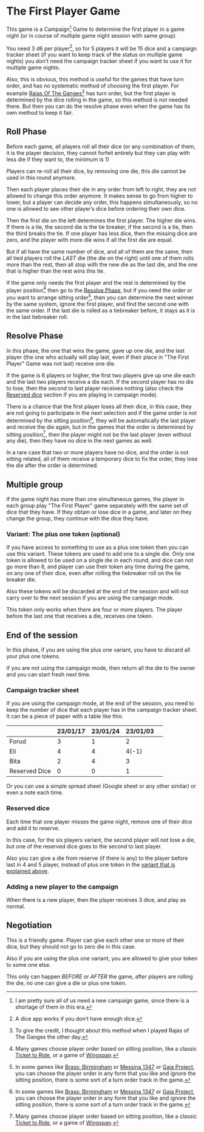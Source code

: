 # The First Player Game

This game is a Campaign[^1] Game to determine the first player in a game night (or in course of multiple game night session with same group)

You need 3 d6 per player[^2], so for 5 players it will be 15 dice and a campaign tracker sheet (if you want to keep track of the status on multiple game nights) you don’t need the campaign tracker sheet  if you want to use it for multiple game nights. 

Also, this is obvious, this method is useful for the games that have turn order, and has no systematic method of choosing the first player. For example [Rajas Of The Ganges](https://boardgamegeek.com/boardgame/220877/rajas-ganges)[^3] has turn order, but the first player is determined by the dice rolling in the game, so this method is not needed there. But then you can do the resolve phase even when the game has its own method to keep it fair.

## Roll Phase 

Before each game, all players roll all their dice (or any combination of them, it is the player decision, they cannot forfeit entirely but they can play with less die if they want to, the minimum is 1)

Players can re-roll all their dice, by removing one die, this die cannot be used in this round anymore.

Then each player places their die in any order from left to right, they are not allowed to change this order anymore. It makes sense to go from higher to lower, but a player can decide any order, this happens simultaneously, so no one is allowed to see other player’s dice before ordering their own dice. 

Then the first die on the left determines the first player. The higher die wins. If there is a tie, the second die is the tie breaker, if the second is a tie, then the third breaks the tie. If one player has less dice, then the missing dice are zero, and the player with more die wins if all the first die are equal.

But if all have the same number of dice, and all of them are the same, then all tied players roll the *LAST* die (the die on the right) until one of them rolls more than the rest, then all stop with the new die as the last die, and the one that is higher than the rest wins this tie.  

If the game only needs the first player and the rest is determined by the player position[^4] then go to the [Resolve Phase](#resolve-phase), but if you need the order or you want to arrange sitting order[^5], then you can determine the next winner by the same system, ignore the first player, and find the second one with the same order. If the last die is rolled as a tiebreaker before, it stays as it is in the last tiebreaker roll.

## Resolve Phase 

In this phase, the one that wins the game, gave up one die, and the last player (the one who actually will play last, even if their place in "The First Player" Game was not last) receive one die. 

If the game is 6 players or higher, the first two players give up one die each and the last two players receive a die each. 
If the second player has no die to lose, then the second to last player receives nothing (also check the [Reserved dice](#reserved-dice) section if you are playing in campaign mode).

There is a chance that the first player loses all their dice, in this case, they are not going to participate in the next selection and if the game order is not determined by the sitting position[^5], they will be automatically the last player and receive the die again, but in the games that the order is determined by sitting position[^4], then the player might not be the last player (even without any die), then they have no dice in the next games as well. 

In a rare case that two or more players have no dice, and the order is not sitting related, all of them receive a temporary dice to fix the order, they lose the die after the order is determined. 

## Multiple group 

If the game night has more than one simultaneous games, the player in each group play "The First Player" game separately with the same set of dice that they have. If they obtain or lose dice in a game, and later on they change the group, they continue with the dice they have. 

### Variant: The plus one token (optional)

If you have access to something to use as a plus one token then you can use this variant. These tokens are used to add one to a single die. 
Only one token is allowed to be used on a single die in each round, and dice can not go more than 6, and player can use their token any time during the game, on any one of their dice, even after rolling the tiebreaker roll on the tie breaker die. 

Also these tokens will be discarded at the end of the session and will not carry over to the next session if you are using the campaign mode.

This token only works when there are four or more players. The player before the last one that receives a die, receives one token.

## End of the session 

In this phase, if you are using the plus one variant, you have to discard all your plus one tokens. 

If you are not using the campaign mode, then return all the die to the owner and you can start fresh next time.

### Campaign tracker sheet

If you are using the campaign mode, at the end of the session, you need to keep the number of dice that each player has in the campaign tracker sheet. It can be a piece of paper with a table like this:

|              | 23/01/17 | 23/01/24 | 23/01/03 |     |
| ---          | ---      | ---      | ---      | --- |
| Forud        | 3        | 1        | 2        |     |
| Eli          | 4        | 4        | 4(-1)    |     |
| Bita         | 2        | 4        | 3        |     |
| Reserved Dice| 0        | 0        | 1        |     |
 
Or you can use a simple spread sheet (Google sheet or any other similar) or even a note each time. 

### Reserved dice

Each time that one player misses the game night, remove one of their dice and add it to reserve. 

In this case, for the six players variant, the second player will not lose a die, but one of the reserved dice goes to the second to last player. 

Also you can give a die from reserve (if there is any) to the player before last in 4 and 5 player, instead of plus one token in the [variant that is explained above](#variant-the-plus-one-token-optional).

### Adding a new player to the campaign

When there is a new player, then the player receives 3 dice, and play as normal. 

## Negotiation

This is a friendly game. Player can give each other one or more of their dice, but they should not go to zero die in this case. 

Also if you are using the plus one variant, you are allowed to give your token to some one else. 

This only can happen *BEFORE* or *AFTER* the game, after players are rolling the die, no one can give a die or plus one token.  

[^1]: I am pretty sure all of us need a new campaign game, since there is a shortage of them in this era. 
[^2]: A dice app works if you don’t have enough dice. 
[^3]: To give the credit, I thought about this method when I played Rajas of The Ganges the other day.
[^4]: Many games choose player order based on sitting position, like a classic [Ticket to Ride](https://boardgamegeek.com/boardgame/9209/ticket-ride), or a game of [Wingspan](https://boardgamegeek.com/boardgame/266192/wingspan). 
[^5]: In some games like [Brass: Birmingham](https://boardgamegeek.com/boardgame/224517/brass-birmingham) or [Messina 1347](https://boardgamegeek.com/boardgame/238799/messina-1347) or [Gaia Project](https://boardgamegeek.com/boardgame/220308/gaia-project), you can choose the player order in any form that you like and ignore the sitting position, there is some sort of a turn order track in the game.

